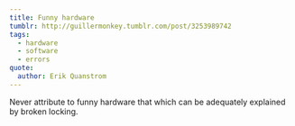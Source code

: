 ```yaml
---
title: Funny hardware
tumblr: http://guillermonkey.tumblr.com/post/3253989742
tags:
  - hardware
  - software
  - errors
quote:
  author: Erik Quanstrom
---
```


Never attribute to funny hardware that which can be adequately explained by broken locking.
